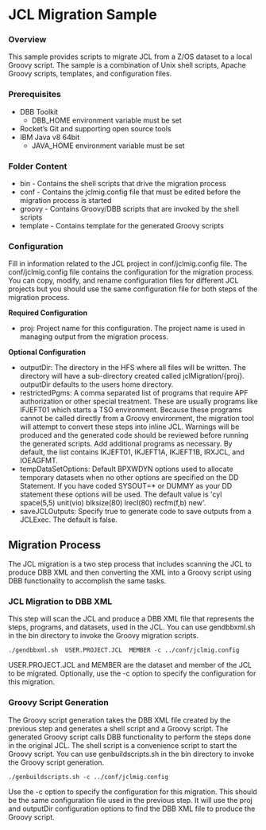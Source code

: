 
# JCL Migration Sample
### Overview
This sample provides scripts to migrate JCL from a Z/OS dataset to a local Groovy script. The sample is a combination of Unix shell scripts, Apache Groovy scripts, templates, and configuration files.

### Prerequisites
* DBB Toolkit
    * DBB_HOME environment variable must be set
* Rocket’s Git and supporting open source tools
* IBM Java v8 64bit
    * JAVA_HOME environment variable must be set

### Folder Content
* bin - Contains the shell scripts that drive the migration process
* conf - Contains the jclmig.config file that must be edited before the migration process is started
* groovy - Contains Groovy/DBB scripts that are invoked by the shell scripts
* template - Contains template for the generated Groovy scripts

### Configuration
Fill in information related to the JCL project in conf/jclmig.config file. The conf/jclmig.config file contains the configuration for the migration process. You can copy, modify, and rename configuration files for different JCL projects but you should use the same configuration file for both steps of the migration process.

**Required Configuration**
* proj: Project name for this configuration. The project name is used in managing output from the migration process.

**Optional Configuration**
* outputDir: The directory in the HFS where all files will be written. The directory will have a sub-directory created called jclMigration/{proj}. outputDir defaults to the users home directory.
* restrictedPgms: A comma separated list of programs that require APF authorization or other special treatment. These are usually programs like IFJEFT01 which starts a TSO environment. Because these programs cannot be called directly from a Groovy environment, the migration tool will attempt to convert these steps into inline JCL. Warnings will be produced and the generated code should be reviewed before running the generated scripts. Add additional programs as necessary. By default, the list contains IKJEFT01, IKJEFT1A, IKJEFT1B, IRXJCL, and IOEAGFMT.
* tempDataSetOptions: Default BPXWDYN options used to allocate temporary datasets when no other options are specified on the DD Statement. If you have coded SYSOUT=* or DUMMY as your DD statement these options will be used. The default value is 'cyl space(5,5) unit(vio) blksize(80) lrecl(80) recfm(f,b) new'.
* saveJCLOutputs: Specify true to generate code to save outputs from a JCLExec. The default is false.

## Migration Process
The JCL migration is a two step process that includes scanning the JCL to produce DBB XML and then converting the XML into a Groovy script using DBB functionality to accomplish the same tasks.

### JCL Migration to DBB XML
This step will scan the JCL and produce a DBB XML file that represents the steps, programs, and datasets, used in the JCL. You can use gendbbxml.sh in the bin directory to invoke the Groovy migration scripts.
```
./gendbbxml.sh  USER.PROJECT.JCL  MEMBER -c ../conf/jclmig.config
```
USER.PROJECT.JCL and MEMBER are the dataset and member of the JCL to be migrated. Optionally, use the -c option to specify the configuration for this migration. 

### Groovy Script Generation
The Groovy script generation takes the DBB XML file created by the previous step and generates a shell script and a Groovy script. The generated Groovy script calls DBB functionality to perform the steps done in the original JCL. The shell script is a convenience script to start the Groovy script. You can use genbuildscripts.sh in the bin directory to invoke the Groovy script generation.
```
./genbuildscripts.sh -c ../conf/jclmig.config
```
Use the -c option to specify the configuration for this migration. This should be the same configuration file used in the previous step. It will use the proj and outputDir configuration options to find the DBB XML file to produce the Groovy script.

